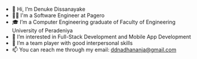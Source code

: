 - 👋 Hi, I’m Denuke Dissanayake
- :man_technologist: I'm a Software Engineer at Pagero
- 🎓 I’m a Computer Engineering graduate of Faculty of Engineering University of Peradeniya
- 🌱 I’m interested in Full-Stack Development and Mobile App Development 
- 💞️ I’m a team player with good interpersonal skills
- 📫 You can reach me through my email: ddnadhananja@gmail.com

<!---
denukedissanayake/denukedissanayake is a ✨ special ✨ repository because its `README.md` (this file) appears on your GitHub profile.
You can click the Preview link to take a look at your changes.
--->

